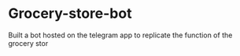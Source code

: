 # Grocery-store-bot
Built a bot hosted on the telegram app to replicate the function of the grocery stor
